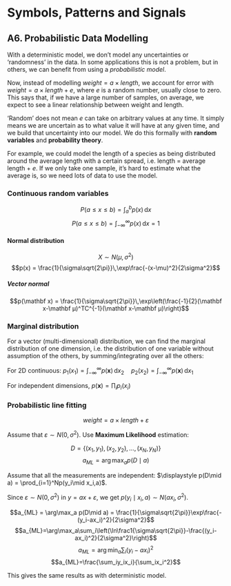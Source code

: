
# Symbols, Patterns and Signals

## A6. Probabilistic Data Modelling

With a deterministic model, we don’t model any uncertainties or ‘randomness’ in the data. In some applications this is not a problem, but in others, we can benefit from using a *probabilistic model*.

Now, instead of modelling $weight = a \times length$, we account for error with $weight = a \times length + e$, where $e$ is a random number, usually close to zero. This says that, if we have a large number of samples, on average, we expect to see a linear relationship between weight and length.

‘Random’ does not mean $e$ can take on arbitrary values at any time. It simply means we are uncertain as to what value it will have at any given time, and we build that uncertainty into our model. We do this formally with **random variables** and **probability theory**.

For example, we could model the length of a species as being distributed around the average length with a certain spread, i.e. length = average length + $e$. If we only take one sample, it’s hard to estimate what the average is, so we need lots of data to use the model.

### Continuous random variables

$$ P(a \le x \le b) = \int_a^bp(x)\,\mathrm dx$$
$$ P(a \le x \le b) = \int_{-\infty}^\infty p(x)\,\mathrm dx = 1$$

#### Normal distribution

$$X \sim N(\mu,\sigma^2)$$
$$p(x) = \frac{1}{\sigma\sqrt{2\pi}}\,\exp\frac{-(x-\mu)^2}{2\sigma^2}$$

##### Vector normal

$$p(\mathbf x) = \frac{1}{\sigma\sqrt{2\pi}}\,\exp\left(\frac{-1}{2}(\mathbf x-\mathbf μ)^TC^{-1}(\mathbf x-\mathbf μ)\right)$$

### Marginal distribution

For a vector (multi-dimensional) distribution, we can find the marginal distribution of one dimension, i.e. the distribution of one variable without assumption of the others, by summing/integrating over all the others:

For 2D continuous: $\displaystyle p_1(x_1) = \int_{-\infty}^\infty p(\mathbf x)\,\mathrm dx_2 \quad p_2(x_2) = \int_{-\infty}^\infty p(\mathbf x)\,\mathrm dx_1$

For independent dimensions, $p(\mathbf x) = \prod_i p_i(x_i)$

### Probabilistic line fitting

$$weight = a \times length + \varepsilon$$

Assume that $\varepsilon \sim N\left(0,\sigma^2\right)$. Use **Maximum Likelihood** estimation:

$$D = \left\{\left(x_1,y_1\right),\left(x_2,y_2\right),\dots,\left(x_N,y_N\right)\right\}$$
$$a_{ML} = \arg\max_ap(D\mid a)$$

Assume that all the measurements are independent: $\displaystyle p(D\mid a) = \prod_{i=1}^Np(y_i\mid x_i,a)$.

Since $\varepsilon \sim N\left(0,\sigma^2\right)$ in $y=ax+\varepsilon$, we get $p(y_i\mid x_i,a)\sim N\left(ax_i,\sigma^2\right)$.

$$a_{ML} = \arg\max_a p(D\mid a) = \frac{1}{\sigma\sqrt{2\pi}}\exp\frac{-(y_i-ax_i)^2}{2\sigma^2}$$
$$a_{ML}=\arg\max_a\sum_i\left(\ln\frac1{\sigma\sqrt{2\pi}}-\frac{(y_i-ax_i)^2}{2\sigma^2}\right)$$
$$a_{ML}=\arg\min_a\sum_i(y_i-ax_i)^2$$
$$a_{ML}=\frac{\sum_iy_ix_i}{\sum_ix_i^2}$$

This gives the same results as with deterministic model.
